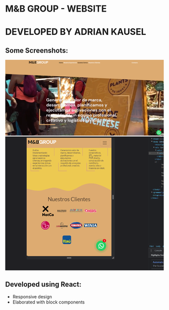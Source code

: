 # M&B GROUP - WEBSITE

# DEVELOPED BY ADRIAN KAUSEL

## Some Screenshots:

![alt text](./screenshots/mbgroup%20screenshot.png)
![alt text](./screenshots/responsive%20web.png)





## Developed using React:
- Responsive design
- Elaborated with block components
